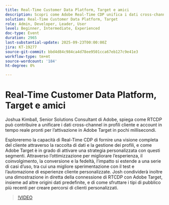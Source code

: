 ```yaml
---
title: Real-Time Customer Data Platform, Target e amici
description: Scopri come Adobe Real-Time CDP unifica i dati cross-channel in profili cliente fruibili che vengono attivati istantaneamente in Adobe Target. Scopri in che modo i dati connessi e la segmentazione basata sull’intelligenza artificiale consentono percorsi personalizzati, test e automazione che determinano coinvolgimento, conversioni e fedeltà. Include una demo live di RTCDP e Target in azione.
solution: Real-Time Customer Data Platform, Target
role: Admin, Developer, Leader, User
level: Beginner, Intermediate, Experienced
doc-type: Event
duration: 2965
last-substantial-update: 2025-09-23T00:00:00Z
jira: KT-19277
source-git-commit: bbd4d84c984ca4d78ee9501cca67eb127c9e41e3
workflow-type: tm+mt
source-wordcount: '184'
ht-degree: 0%

---
```



# Real-Time Customer Data Platform, Target e amici

Joshua Kimball, Senior Solutions Consultant di Adobe, spiega come RTCDP può contribuire a unificare i dati cross-channel in profili cliente e account in tempo reale pronti per l’attivazione in Adobe Target in pochi millisecondi.

Esploreremo la capacità di Real-Time CDP di fornire una visione completa del cliente attraverso la raccolta di dati e la gestione dei profili, e come Adobe Target è in grado di attivare una strategia personalizzata con questi segmenti. Attraverso l’ottimizzazione per migliorare l’esperienza, il coinvolgimento, la conversione e la fedeltà, l’impatto si estende a una serie di casi d’uso, tra cui una migliore sperimentazione con il test e l’automazione di esperienze cliente personalizzate. Josh condividerà inoltre una dimostrazione in diretta della connessione di RTCDP con Adobe Target, insieme ad altre origini dati predefinite, e di come sfruttare i tipi di pubblico più recenti per creare percorsi di clienti personalizzati.

>[!VIDEO](https://video.tv.adobe.com/v/3475185/?learn=on&enablevpops)
